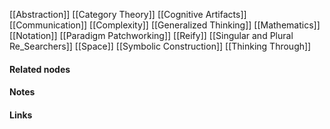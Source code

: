 ---
---

[[Abstraction]]
[[Category Theory]]
[[Cognitive Artifacts]]
[[Communication]]
[[Complexity]]
[[Generalized Thinking]]
[[Mathematics]]
[[Notation]]
[[Paradigm Patchworking]]
[[Reify]]
[[Singular and Plural Re_Searchers]]
[[Space]]
[[Symbolic Construction]]
[[Thinking Through]]




#### Related nodes




#### Notes




#### Links